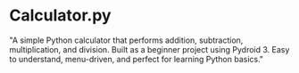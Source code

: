 # Calculator.py
"A simple Python calculator that performs addition, subtraction, multiplication, and division. Built as a beginner project using Pydroid 3. Easy to understand, menu-driven, and perfect for learning Python basics."
